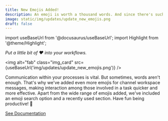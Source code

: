 ```yaml
---
title: New Emojis Added!
description: An emoji is worth a thousand words. And since there's such a broad spectrum of human emotions, it's only fair that our developers have painstakingly added even more emojis so that you can react correspondingly to text messages in the channel workspace.
image: static/img/updates/update_new_emojis.png
draft: false
---
```


import useBaseUrl from '@docusaurus/useBaseUrl'; 
import Highlight from '@theme/Highlight';


<div className="align-center">
<div class="card">
<div class="card__header">

<span className="hero__subtitle"><em>

Put a little bit of ❤️ into your workflows.

</em></span>

</div>
<div class="card__image">

<img alt="fab" class="img_card" src={useBaseUrl('img/updates/update_new_emojis.png')} />
<br/>

</div>
<div class="card__body">

Communication within your processes is vital. But sometimes, words aren't enough. That's why we've added even more emojis for channel workspace messages, making interaction among those involved in a task quicker and more effective. Apart from the wide range of emojis added, we've included an emoji search option and a recently used section. Have fun being productive! 🚀

</div>
<div className="card__footer text-center align-padding-center">

<a className="button button--info button--block" href="/docs/documentation/client/channels#chat-message-options">See Documentation</a>
<br/>

</div>
</div>
</div>
